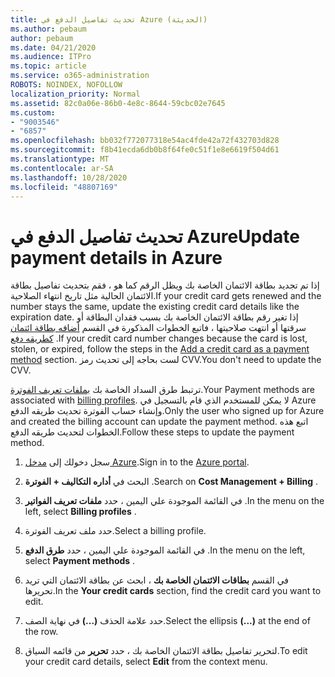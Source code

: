 ```yaml
---
title: تحديث تفاصيل الدفع في Azure (الحديثة)
ms.author: pebaum
author: pebaum
ms.date: 04/21/2020
ms.audience: ITPro
ms.topic: article
ms.service: o365-administration
ROBOTS: NOINDEX, NOFOLLOW
localization_priority: Normal
ms.assetid: 82c0a06e-86b0-4e8c-8644-59cbc02e7645
ms.custom:
- "9003546"
- "6857"
ms.openlocfilehash: bb032f772077318e54ac4fde42a72f432703d828
ms.sourcegitcommit: f8b41ecda6db0b8f64fe0c51f1e8e6619f504d61
ms.translationtype: MT
ms.contentlocale: ar-SA
ms.lasthandoff: 10/28/2020
ms.locfileid: "48807169"
---
```

# <a name="update-payment-details-in-azure"></a><span data-ttu-id="7fd9d-102">تحديث تفاصيل الدفع في Azure</span><span class="sxs-lookup"><span data-stu-id="7fd9d-102">Update payment details in Azure</span></span>

<span data-ttu-id="7fd9d-103">إذا تم تجديد بطاقة الائتمان الخاصة بك ويظل الرقم كما هو ، فقم بتحديث تفاصيل بطاقة الائتمان الحالية مثل تاريخ انتهاء الصلاحية.</span><span class="sxs-lookup"><span data-stu-id="7fd9d-103">If your credit card gets renewed and the number stays the same, update the existing credit card details like the expiration date.</span></span> <span data-ttu-id="7fd9d-104">إذا تغير رقم بطاقة الائتمان الخاصة بك بسبب فقدان البطاقة أو سرقتها أو انتهت صلاحيتها ، فاتبع الخطوات المذكورة في القسم [أضافه بطاقة ائتمان كطريقه دفع](https://docs.microsoft.com/azure/cost-management-billing/manage/change-credit-card?WT.mc_id=Portal-Microsoft_Azure_Support#addcard) .</span><span class="sxs-lookup"><span data-stu-id="7fd9d-104">If your credit card number changes because the card is lost, stolen, or expired, follow the steps in the [Add a credit card as a payment method](https://docs.microsoft.com/azure/cost-management-billing/manage/change-credit-card?WT.mc_id=Portal-Microsoft_Azure_Support#addcard) section.</span></span> <span data-ttu-id="7fd9d-105">لست بحاجه إلى تحديث رمز CVV.</span><span class="sxs-lookup"><span data-stu-id="7fd9d-105">You don't need to update the CVV.</span></span>

<span data-ttu-id="7fd9d-106">ترتبط طرق السداد الخاصة بك [بملفات تعريف الفوترة](https://docs.microsoft.com/azure/billing/billing-how-to-change-credit-card?WT.mc_id=Portal-Microsoft_Azure_Support#change-payment-method-for-a-billing-profile).</span><span class="sxs-lookup"><span data-stu-id="7fd9d-106">Your Payment methods are associated with [billing profiles](https://docs.microsoft.com/azure/billing/billing-how-to-change-credit-card?WT.mc_id=Portal-Microsoft_Azure_Support#change-payment-method-for-a-billing-profile).</span></span> <span data-ttu-id="7fd9d-107">لا يمكن للمستخدم الذي قام بالتسجيل في Azure وإنشاء حساب الفوترة تحديث طريقه الدفع.</span><span class="sxs-lookup"><span data-stu-id="7fd9d-107">Only the user who signed up for Azure and created the billing account can update the payment method.</span></span> <span data-ttu-id="7fd9d-108">اتبع هذه الخطوات لتحديث طريقه الدفع.</span><span class="sxs-lookup"><span data-stu-id="7fd9d-108">Follow these steps to update the payment method.</span></span>

1. <span data-ttu-id="7fd9d-109">سجل دخولك إلى [مدخل Azure](https://portal.azure.com/).</span><span class="sxs-lookup"><span data-stu-id="7fd9d-109">Sign in to the [Azure portal](https://portal.azure.com/).</span></span>

2. <span data-ttu-id="7fd9d-110">البحث في **أداره التكاليف + الفوترة** .</span><span class="sxs-lookup"><span data-stu-id="7fd9d-110">Search on **Cost Management + Billing** .</span></span>

3. <span data-ttu-id="7fd9d-111">في القائمة الموجودة علي اليمين ، حدد **ملفات تعريف الفواتير** .</span><span class="sxs-lookup"><span data-stu-id="7fd9d-111">In the menu on the left, select **Billing profiles** .</span></span>

4. <span data-ttu-id="7fd9d-112">حدد ملف تعريف الفوترة.</span><span class="sxs-lookup"><span data-stu-id="7fd9d-112">Select a billing profile.</span></span>

5. <span data-ttu-id="7fd9d-113">في القائمة الموجودة علي اليمين ، حدد **طرق الدفع** .</span><span class="sxs-lookup"><span data-stu-id="7fd9d-113">In the menu on the left, select **Payment methods** .</span></span>

6. <span data-ttu-id="7fd9d-114">في القسم **بطاقات الائتمان الخاصة بك** ، ابحث عن بطاقة الائتمان التي تريد تحريرها.</span><span class="sxs-lookup"><span data-stu-id="7fd9d-114">In the **Your credit cards** section, find the credit card you want to edit.</span></span>
7. <span data-ttu-id="7fd9d-115">حدد علامة الحذف **(...)** في نهاية الصف.</span><span class="sxs-lookup"><span data-stu-id="7fd9d-115">Select the ellipsis **(...)** at the end of the row.</span></span>

8. <span data-ttu-id="7fd9d-116">لتحرير تفاصيل بطاقة الائتمان الخاصة بك ، حدد  **تحرير**  من قائمه السياق.</span><span class="sxs-lookup"><span data-stu-id="7fd9d-116">To edit your credit card details, select  **Edit**  from the context menu.</span></span>
